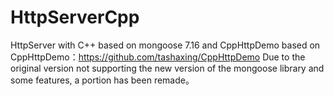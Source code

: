 # HttpServerCpp
HttpServer with C++ based on mongoose 7.16 and CppHttpDemo
based on CppHttpDemo：https://github.com/tashaxing/CppHttpDemo
Due to the original version not supporting the new version of the mongoose library and some features, a portion has been remade。
